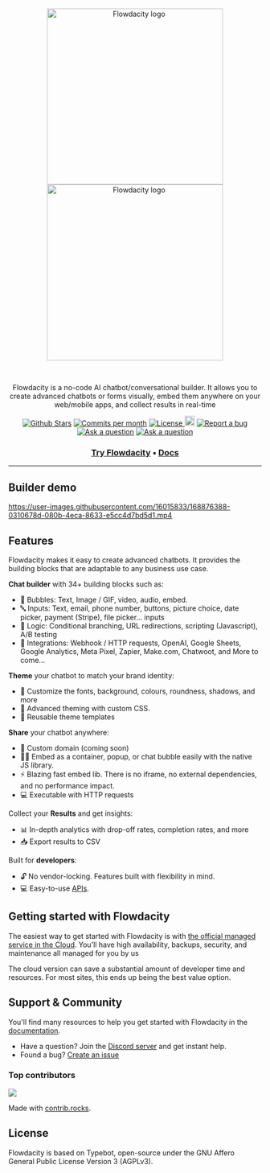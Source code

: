 <br />
<p align="center">
  <a href="https://flowdacity.com/#gh-light-mode-only" target="_blank">
    <img src="https://github.com/ochui/flowdacity/assets/21917688/addaa53f-450f-4bce-bca6-11c2f5129353" alt="Flowdacity logo" width="350px">
  </a>
  <a href="https://flowdacity.com/#gh-dark-mode-only" target="_blank">
    <img src="https://github.com/ochui/flowdacity/assets/21917688/addaa53f-450f-4bce-bca6-11c2f5129353" alt="Flowdacity logo" width="350px">
  </a>
</p>
<br />

<p align="center">
Flowdacity is a no-code AI chatbot/conversational builder. It allows you to create advanced chatbots or forms visually, embed them anywhere on your web/mobile apps, and collect results in real-time
</p>

<p align="center">
<a href="https://github.com/ochui/flowdacity/stargazers"><img src="https://img.shields.io/github/stars/ochui/flowdacity" alt="Github Stars"></a>
</a>
<a href="https://github.com/ochui/flowdacity/pulse"><img src="https://img.shields.io/github/commit-activity/m/ochui/flowdacity" alt="Commits per month"></a>
<a href="https://github.com/baptistearno/typebot.io/blob/main/LICENSE"><img src="https://img.shields.io/badge/license-AGPLv3-purple" alt="License">
<a href="https://status.flowdacity.com"><img height="20px" src="https://betteruptime.com/status-badges/v1/monitor/10pyl.svg" alt="Uptime"></a>
<a href="https://github.com/ochui/flowdacity/issues/new"><img src="https://img.shields.io/badge/Report a bug-Github-%231F80C0" alt="Report a bug"></a>
<a href="https://github.com/ochui/flowdacity/discussions/new?category=q-a"><img src="https://img.shields.io/badge/Ask a question-Github-%231F80C0" alt="Ask a question"></a>
<a href="https://flowdacity.com/discord"><img src="https://img.shields.io/badge/Join community-Discord-%23404EED" alt="Ask a question"></a>

</p>

<h3 align="center">
  <b><a href="https://app.flowdacity.com/register">Try Flowdacity</a></b>
  •
  <b><a href="https://docs.flowdacity.com/">Docs</a></b>

---

## Builder demo

https://user-images.githubusercontent.com/16015833/168876388-0310678d-080b-4eca-8633-e5cc4d7bd5d1.mp4

## Features

Flowdacity makes it easy to create advanced chatbots. It provides the building blocks that are adaptable to any business use case.

**Chat builder** with 34+ building blocks such as:

- 💬 Bubbles: Text, Image / GIF, video, audio, embed.
- 🔤 Inputs: Text, email, phone number, buttons, picture choice, date picker, payment (Stripe), file picker... inputs
- 🧠 Logic: Conditional branching, URL redirections, scripting (Javascript), A/B testing
- 🔌 Integrations: Webhook / HTTP requests, OpenAI, Google Sheets, Google Analytics, Meta Pixel, Zapier, Make.com, Chatwoot, and More to come...

**Theme** your chatbot to match your brand identity:

- 🎨 Customize the fonts, background, colours, roundness, shadows, and more
- 💪 Advanced theming with custom CSS.
- 💾 Reusable theme templates

**Share** your chatbot anywhere:

- 🔗 Custom domain (coming soon)
- 👨‍💻 Embed as a container, popup, or chat bubble easily with the native JS library.
- ⚡ Blazing fast embed lib. There is no iframe, no external dependencies, and no performance impact.
- 💻 Executable with HTTP requests

Collect your **Results** and get insights:

- 📊 In-depth analytics with drop-off rates, completion rates, and more
- 📥 Export results to CSV

Built for **developers**:

- 🔓 No vendor-locking. Features built with flexibility in mind.
- 💻 Easy-to-use [APIs](https://docs.flowdacity.com/api-reference).

## Getting started with Flowdacity

The easiest way to get started with Flowdacity is with [the official managed service in the Cloud](https://app.flowdacity.com). You'll have high availability, backups, security, and maintenance all managed for you by us

The cloud version can save a substantial amount of developer time and resources. For most sites, this ends up being the best value option.

## Support & Community

You'll find many resources to help you get started with Flowdacity in the [documentation](https://docs.flowdacity.com/).

- Have a question? Join the [Discord server](https://flowdacity.com/discord) and get instant help.
- Found a bug? [Create an issue](https://github.com/ochui/flowdacity/issues/new)

### Top contributors

<a href="https://github.com/ochui/flowdacity/graphs/contributors">
  <img src="https://contrib.rocks/image?repo=ochui/flowdacity" />
</a>

Made with [contrib.rocks](https://contrib.rocks).

## License

Flowdacity is based on Typebot, open-source under the GNU Affero General Public License Version 3 (AGPLv3).
